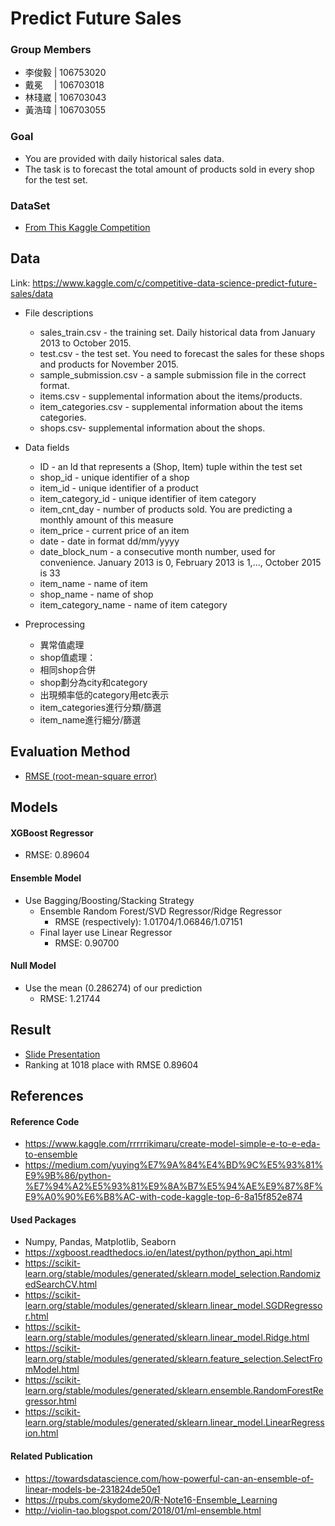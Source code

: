 # Predict Future Sales

### Group Members
- 李俊毅 | 106753020
- 戴冕　 | 106703018
- 林琖崴 | 106703043
- 黃浩瑋 | 106703055

### Goal
- You are provided with daily historical sales data. 
- The task is to forecast the total amount of products sold in every shop for the test set.

### DataSet
- [From This Kaggle Competition](https://www.kaggle.com/c/competitive-data-science-predict-future-sales/overview)

## Data
Link: https://www.kaggle.com/c/competitive-data-science-predict-future-sales/data
- File descriptions
  - sales_train.csv - the training set. Daily historical data from January 2013 to October 2015.
  - test.csv - the test set. You need to forecast the sales for these shops and products for November 2015.
  - sample_submission.csv - a sample submission file in the correct format.
  - items.csv - supplemental information about the items/products.
  - item_categories.csv  - supplemental information about the items categories.
  - shops.csv- supplemental information about the shops.
- Data fields
  - ID - an Id that represents a (Shop, Item) tuple within the test set
  - shop_id - unique identifier of a shop
  - item_id - unique identifier of a product
  - item_category_id - unique identifier of item category
  - item_cnt_day - number of products sold. You are predicting a monthly amount of this measure
  - item_price - current price of an item
  - date - date in format dd/mm/yyyy
  - date_block_num - a consecutive month number, used for convenience. January 2013 is 0, February 2013 is 1,..., October 2015 is 33
  - item_name - name of item
  - shop_name - name of shop
  - item_category_name - name of item category
  
- Preprocessing
  - 異常值處理
  - shop值處理：
   - 相同shop合併
   - shop劃分為city和category
   - 出現頻率低的category用etc表示
  - item_categories進行分類/篩選
  - item_name進行細分/篩選



## Evaluation Method
- [RMSE (root-mean-square error)](https://en.wikipedia.org/wiki/Root-mean-square_deviation)

## Models

#### XGBoost Regressor
- RMSE: 0.89604

#### Ensemble Model
- Use Bagging/Boosting/Stacking Strategy
  - Ensemble Random Forest/SVD Regressor/Ridge Regressor
    - RMSE (respectively): 1.01704/1.06846/1.07151
  - Final layer use Linear Regressor
    - RMSE: 0.90700
  
#### Null Model
- Use the mean (0.286274) of our prediction
  - RMSE: 1.21744

## Result
- [Slide Presentation]()
- Ranking at 1018 place with RMSE 0.89604

## References

#### Reference Code
- https://www.kaggle.com/rrrrrikimaru/create-model-simple-e-to-e-eda-to-ensemble
- https://medium.com/yuying%E7%9A%84%E4%BD%9C%E5%93%81%E9%9B%86/python-%E7%94%A2%E5%93%81%E9%8A%B7%E5%94%AE%E9%87%8F%E9%A0%90%E6%B8%AC-with-code-kaggle-top-6-8a15f852e874

#### Used Packages
- Numpy, Pandas, Matplotlib, Seaborn
- https://xgboost.readthedocs.io/en/latest/python/python_api.html
- https://scikit-learn.org/stable/modules/generated/sklearn.model_selection.RandomizedSearchCV.html
- https://scikit-learn.org/stable/modules/generated/sklearn.linear_model.SGDRegressor.html
- https://scikit-learn.org/stable/modules/generated/sklearn.linear_model.Ridge.html
- https://scikit-learn.org/stable/modules/generated/sklearn.feature_selection.SelectFromModel.html
- https://scikit-learn.org/stable/modules/generated/sklearn.ensemble.RandomForestRegressor.html
- https://scikit-learn.org/stable/modules/generated/sklearn.linear_model.LinearRegression.html

#### Related Publication
- https://towardsdatascience.com/how-powerful-can-an-ensemble-of-linear-models-be-231824de50e1
- https://rpubs.com/skydome20/R-Note16-Ensemble_Learning
- http://violin-tao.blogspot.com/2018/01/ml-ensemble.html

